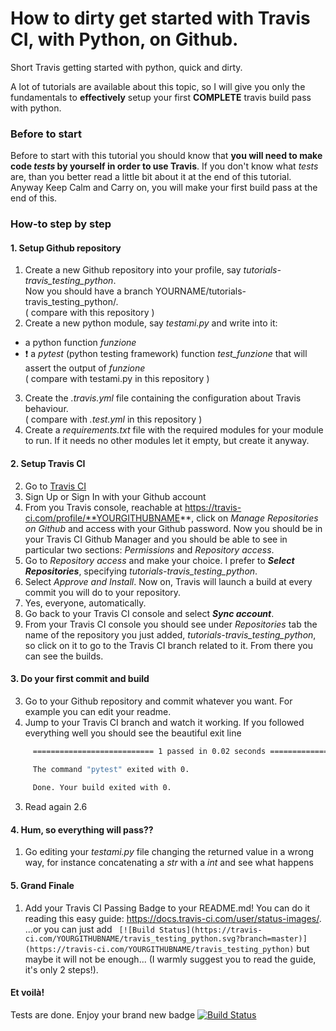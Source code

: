 # How to dirty get started with Travis CI, with Python, on Github.
Short Travis getting started with python, quick and dirty.

A lot of tutorials are available about this topic, so I will give you only the fundamentals to **effectively** setup your first **COMPLETE** travis build pass with python.

### Before to start ###
Before to start with this tutorial you should know that **you will need to make code *tests* by yourself in order to use Travis**. If you don't know what *tests* are, than you better read a little bit about it at the end of this tutorial. Anyway Keep Calm and Carry on, you will make your first build pass at the end of this.

### How-to step by step ###

#### 1. Setup Github repository ####
1.  Create a new Github repository into your profile, say *tutorials-travis_testing_python*.<br>Now you should have a branch YOURNAME/tutorials-travis_testing_python/.
<br>( compare with this repository )
2.  Create a new python module, say *testami.py* and write into it:
   *   a python function *funzione*
   *   ❗️ a *pytest* (python testing framework) function *test_funzione* that will assert the output of *funzione*
<br>( compare with testami.py in this repository )
3. Create the *.travis.yml* file containing the configuration about Travis behaviour.
<br>( compare with *.test.yml* in this repository )
4. Create a *requirements.txt* file with the required modules for your module to run. If it needs no other modules let it empty, but create it anyway.

#### 2. Setup Travis CI ####
2.  Go to [Travis CI](https://travis-ci.com/)
2.  Sign Up or Sign In with your Github account
2.  From you Travis console, reachable at https://travis-ci.com/profile/**YOURGITHUBNAME**,  click on *Manage Repositories on Github* and access with your Github password. Now you should be in your Travis CI Github Manager and you should be able to see in particular two sections: *Permissions* and *Repository access*.
2.  Go to *Repository access* and make your choice. I prefer to **_Select Repositories_**, specifying *tutorials-travis_testing_python*.
2.  Select *Approve and Install*. Now on, Travis will launch a build at every commit you will do to your repository. 
2.  Yes, everyone, automatically.
2.  Go back to your Travis CI console and select **_Sync account_**.
2.  From your Travis CI console you should see under *Repositories* tab the name of the repository you just added, *tutorials-travis_testing_python*, so click on it to go to the Travis CI branch related to it. From there you can see the builds.

#### 3. Do your first commit and build ####
3.  Go to your Github repository and commit whatever you want. For example you can edit your readme.
3.  Jump to your Travis CI branch and watch it working. If you followed everything well you should see the beautiful exit line<br>
```bash
     =========================== 1 passed in 0.02 seconds ===========================

     The command "pytest" exited with 0.
     
     Done. Your build exited with 0.
```
3.  Read again 2.6

#### 4. Hum, so everything will pass?? ####
1.  Go editing your *testami.py* file changing the returned value in a wrong way, for instance concatenating a *str* with a *int* and see what happens

#### 5. Grand Finale ####
1.  Add your Travis CI Passing Badge to your README.md! You can do it reading this easy guide: https://docs.travis-ci.com/user/status-images/.
<br> ...or you can just add
``` [![Build Status](https://travis-ci.com/YOURGITHUBNAME/travis_testing_python.svg?branch=master)](https://travis-ci.com/YOURGITHUBNAME/travis_testing_python)``` but maybe it will not be enough... (I warmly suggest you to read the guide, it's only 2 steps!).

#### Et voilà! ####
Tests are done. Enjoy your brand new badge [![Build Status](https://travis-ci.com/gianfa/tutorials-travis_testing_python.svg?branch=master)](https://travis-ci.com/gianfa/tutorials-travis_testing_python)


